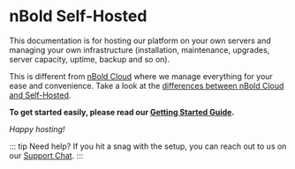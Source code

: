# nBold Self-Hosted

This documentation is for hosting our platform on your own servers and managing your own infrastructure (installation, maintenance, upgrades, server capacity, uptime, backup and so on).

This is different from [nBold Cloud](https://nbold.co) where we manage everything for your ease and convenience. Take a look at the [differences between nBold Cloud and Self-Hosted](./references/self_hosted_cloud_comparison).

**To get started easily, please read our [Getting Started Guide](/hosting/installation/get-started.md).**

*Happy hosting!*

::: tip Need help?
If you hit a snag with the setup, you can reach out to us on our <a href="#" onclick="Intercom('show')">Support Chat</a>.
:::
